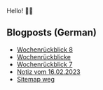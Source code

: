 Hello! 👋🏻

## Blogposts (German)
<!-- BLOG-POST-LIST:START -->
- [Wochenrückblick 8](https://maurice-renck.de/de/blog/2023/kw-8)
- [Wochenrückblicke](https://maurice-renck.de/de/notes/2023/wochenrueckblicke)
- [Wochenrückblick 7](https://maurice-renck.de/de/blog/2023/kw-7)
- [Notiz vom 16.02.2023](https://maurice-renck.de/de/notes/2023/1676545681)
- [Sitemap weg](https://maurice-renck.de/de/notes/2023/sitemap-weg)
<!-- BLOG-POST-LIST:END -->

<!--
**mauricerenck/mauricerenck** is a ✨ _special_ ✨ repository because its `README.md` (this file) appears on your GitHub profile.

Here are some ideas to get you started:

- 🔭 I’m currently working on ...
- 🌱 I’m currently learning ...
- 👯 I’m looking to collaborate on ...
- 🤔 I’m looking for help with ...
- 💬 Ask me about ...
- 📫 How to reach me: ...
- 😄 Pronouns: ...
- ⚡ Fun fact: ...
-->
